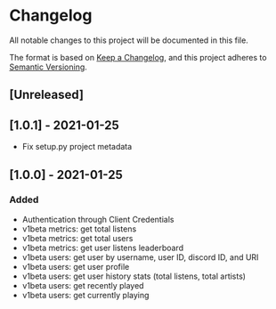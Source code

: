 # Changelog

All notable changes to this project will be documented in this file.

The format is based on [Keep a Changelog](https://keepachangelog.com/en/1.0.0/), and this project adheres
to [Semantic Versioning](https://semver.org/spec/v2.0.0.html).

## [Unreleased]

## [1.0.1] - 2021-01-25
- Fix setup.py project metadata

## [1.0.0] - 2021-01-25
### Added
- Authentication through Client Credentials
- v1beta metrics: get total listens
- v1beta metrics: get total users
- v1beta metrics: get user listens leaderboard
- v1beta users: get user by username, user ID, discord ID, and URI
- v1beta users: get user profile
- v1beta users: get user history stats (total listens, total artists)
- v1beta users: get recently played
- v1beta users: get currently playing
